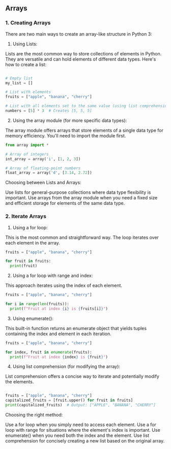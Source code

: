 ## Arrays

### 1. Creating Arrays
There are two main ways to create an array-like structure in Python 3:

1. Using Lists:

Lists are the most common way to store collections of elements in Python. They are versatile and can hold elements of different data types. Here's how to create a list:

```python

# Empty list
my_list = []

# List with elements
fruits = ["apple", "banana", "cherry"]

# List with all elements set to the same value (using list comprehension)
numbers = [5] * 3  # Creates [5, 5, 5]

```

2. Using the array module (for more specific data types):

The array module offers arrays that store elements of a single data type for memory efficiency. You'll need to import the module first.

```python
from array import *

# Array of integers
int_array = array('i', [1, 2, 3])

# Array of floating-point numbers
float_array = array('d', [3.14, 2.72])

```
Choosing between Lists and Arrays:

Use lists for general-purpose collections where data type flexibility is important.
Use arrays from the array module when you need a fixed size and efficient storage for elements of the same data type.

### 2. Iterate Arrays

1. Using a for loop:

This is the most common and straightforward way. The loop iterates over each element in the array.

```python
fruits = ["apple", "banana", "cherry"]

for fruit in fruits:
  print(fruit)

```

2. Using a for loop with range and index:

This approach iterates using the index of each element.

```python
fruits = ["apple", "banana", "cherry"]

for i in range(len(fruits)):
  print(f"Fruit at index {i} is {fruits[i]}")

```

3. Using enumerate():

This built-in function returns an enumerate object that yields tuples containing the index and element in each iteration.

```python
fruits = ["apple", "banana", "cherry"]

for index, fruit in enumerate(fruits):
  print(f"Fruit at index {index} is {fruit}")

```

4. Using list comprehension (for modifying the array):

List comprehension offers a concise way to iterate and potentially modify the elements.

```python

fruits = ["apple", "banana", "cherry"]
capitalized_fruits = [fruit.upper() for fruit in fruits]
print(capitalized_fruits)  # Output: ["APPLE", "BANANA", "CHERRY"]

```
Choosing the right method:

Use a for loop when you simply need to access each element.
Use a for loop with range for situations where the element's index is important.
Use enumerate() when you need both the index and the element.
Use list comprehension for concisely creating a new list based on the original array.

